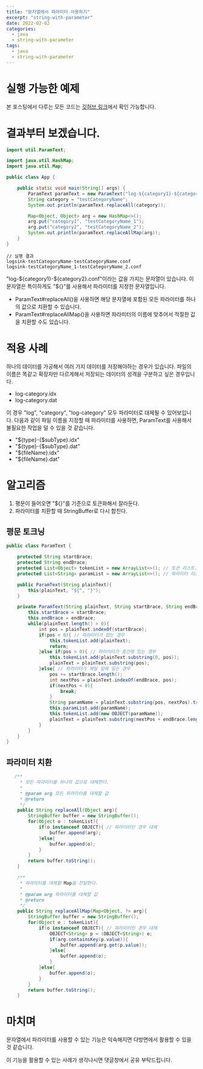 ```yaml
---
title: "문자열에서 파라미터 사용하기"
excerpt: "string-with-parameter"
date: 2022-02-02
categories:
  - java
  - string-with-parameter
tags:
  - java
  - string-with-parameter
---
```


# 실행 가능한 예제

본 포스팅에서 다루는 모든 코드는 [깃허브 링크][1]에서 확인 가능합니다.

# 결과부터 보겠습니다.

```java
import util.ParamText;

import java.util.HashMap;
import java.util.Map;

public class App {

    public static void main(String[] args) {
        ParamText paramText = new ParamText("log-${category1}-${category2}.conf");
        String category = "testCategoryName";
        System.out.println(paramText.replaceAll(category));

        Map<Object, Object> arg = new HashMap<>();
        arg.put("category1", "testCategoryName_1");
        arg.put("category2", "testCategoryName_2");
        System.out.println(paramText.replaceAllMap(arg));
    }
}
```

```
// 실행 결과
logsink-testCategoryName-testCategoryName.conf
logsink-testCategoryName_1-testCategoryName_2.conf
```

"log-\${category1}-\${category2}.conf"이라는 값을 가지는 문자열이 있습니다. 이 문자열은 특이하게도 "${}"를 사용해서 파라미터를 지정한 문자열입니다.  

- ParamText#replaceAll()을 사용하면 해당 문자열에 포함된 모든 파라미터를 하나의 값으로 치환할 수 있습니다. 
- ParamText#replaceAllMap()을 사용하면 파라미터의 이름에 맞추어서 적절한 값을 치환할 수도 있습니다.  

# 적용 사례

하나의 데이터를 가공해서 여러 가지 데이터를 저장해야하는 경우가 있습니다. 파일의 이름은 똑같고 확장자만 다르게해서 저장되는 데이터의 성격을 구분하고 싶은 경우입니다.

- log-category.idx
- log-category.dat

이 경우 "log", "category", "log-category" 모두 파라미터로 대체될 수 있어보입니다. 다음과 같이 파일 이름을 지정할 때 파라미터를 사용하면, ParamText를 사용해서 불필요한 작업을 덜 수 있을 것 같습니다.

- "${type}-{$subType}.idx"
- "${type}-{$subType}.dat"
- "${fileName}.idx"
- "${fileName}.dat"

# 알고리즘

1. 평문이 들어오면 "${}"를 기준으로 토큰화해서 잘라둔다.
2. 파라미터를 치환할 때 StringBuffer로 다시 합친다. 


## 평문 토크닝

```java
public class ParamText {

    protected String startBrace;
    protected String endBrace;
    protected List<Object> tokenList = new ArrayList<>(); // 토큰 리스트. 평문은 String, 파라미터는 OBJECT 타입으로 add한다.
    protected List<String> paramList = new ArrayList<>(); // 파라미터 리스트

    public ParamText(String plainText){
        this(plainText, "${", "}");
    }

    private ParamText(String plainText, String startBrace, String endBrace){
        this.startBrace = startBrace;
        this.endBrace = endBrace;
        while(plainText.length() > 0){
            int pos = plainText.indexOf(startBrace);
            if(pos < 0){ // 파라미터가 없는 경우
                this.tokenList.add(plainText);
                return;
            }else if(pos > 0){ // 파라미터가 중간에 있는 경우
                this.tokenList.add(plainText.substring(0, pos));
                plainText = plainText.substring(pos);
            }else{ // 파라미터가 제일 앞에 있는 경우
                pos += startBrace.length();
                int nextPos = plainText.indexOf(endBrace, pos);
                if(nextPos < 0){
                    break;
                }
                String paramName = plainText.substring(pos, nextPos).trim();
                this.paramList.add(paramName);
                this.tokenList.add(new OBJECT(paramName));
                plainText = plainText.substring(nextPos + endBrace.length());
            }
        }
    }
}
```

## 파라미터 치환

```java
   /**
     * 모든 파라미터를 하나의 값으로 대체한다.
     *
     * @param arg 모든 파라미터를 대체할 값
     * @return
     */
    public String replaceAll(Object arg){
        StringBuffer buffer = new StringBuffer();
        for(Object o : tokenList){
            if(o instanceof OBJECT){ // 파라미터인 경우 대체
                buffer.append(arg);
            }else{
                buffer.append(o);
            }
        }
        return buffer.toString();
    }

    /**
     * 파라미터를 대체할 Map을 전달한다.
     *
     * @param arg 파라미터를 대체할 값
     * @return
     */
    public String replaceAllMap(Map<Object, ?> arg){
        StringBuffer buffer = new StringBuffer();
        for(Object o : tokenList){
            if(o instanceof OBJECT){ // 파라미터인 경우 대체
                OBJECT<String> p = (OBJECT<String>) o;
                if(arg.containsKey(p.value)){
                    buffer.append(arg.get(p.value));
                }else{
                    buffer.append(o);
                }
            }else{
                buffer.append(o);
            }
        }
        return buffer.toString();
    }
```

# 마치며

문자열에서 파라미터를 사용할 수 있는 기능은 익숙해지면 다방면에서 활용할 수 있을 것 같습니다.  

이 기능을 활용할 수 있는 사례가 생각나시면 댓글창에서 공유 부탁드립니다.

[1]: https://github.com/consistent-dev/archive/tree/main/string-with-parameter